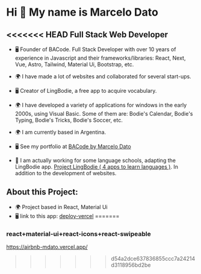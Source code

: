 Hi 👋 My name is Marcelo Dato
=============================

<<<<<<< HEAD
Full Stack Web Developer
------------------------

* 🖥️ Founder of BACode. Full Stack Developer with over 10 years of experience in Javascript and their frameworks/libraries: React, Next, Vue, Astro, Tailwind, Material Ui, Bootstrap, etc.
* 🌍 I have made a lot of websites and collaborated for several start-ups.
* 🖥️ Creator of LingBodie, a free app to acquire vocabulary.
* 🌍 I have developed a variety of applications for windows in the early 2000s, using Visual Basic. Some of them are: Bodie's Calendar, Bodie's Typing, Bodie's Tricks, Bodie's Soccer, etc.

* 🌍  I am currently based in Argentina.
* 🖥️  See my portfolio at [BACode by Marcelo Dato](https://bacode.com.ar)
* 🚀  I am actually working for some language schools, adapting the LingBodie app. [Project LingBodie ( 4 apps to learn languages )](https://bacode.com.ar). In addition to the development of websites.

About this Project:
-------------------
* 🌍  Project based in React, Material Ui 
* 🖥️  link to this app: [deploy-vercel]([https://airbnb-mdato.vercel.app/])
=======
### react+material-ui+react-icons+react-swipeable
https://airbnb-mdato.vercel.app/
>>>>>>> d54a2dce637836855ccc7a24214d3118956bd2be

